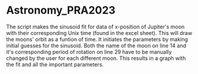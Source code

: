 # Astronomy_PRA2023

The script makes the sinusoid fit for data of x-position of Jupiter's moon with their corresponding Unix time (found in the excel sheet). This will draw the moons' orbit as a funtion of time. It initiates the parameters by making initial guesses for the sinusoid. Both the name of the moon on line 14 and it's corresponding period of rotation on line 29 have to be manually changed by the user for each different moon. This results in a graph with the fit and all the important parameters. 

